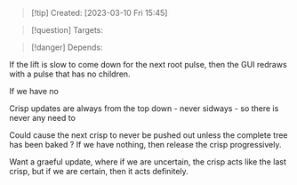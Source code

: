 
>[!tip] Created: [2023-03-10 Fri 15:45]

>[!question] Targets: 

>[!danger] Depends: 

If the lift is slow to come down for the next root pulse, then the GUI redraws with a pulse that has no children.

If we have no 

Crisp updates are always from the top down - never sidways - so there is never any need to 

Could cause the next crisp to never be pushed out unless the complete tree has been baked ?
If we have nothing, then release the crisp progressively.

Want a graeful update, where if we are uncertain, the crisp acts like the last crisp, but if we are certain, then it acts definitely.